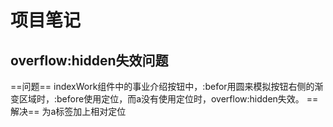 # 项目笔记
## overflow:hidden失效问题
==问题==
indexWork组件中的事业介绍按钮中，:befor用圆来模拟按钮右侧的渐变区域时，:before使用定位，而a没有使用定位时，overflow:hidden失效。
==解决==
为a标签加上相对定位

